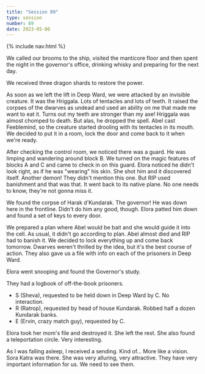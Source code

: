 ```yaml
---
title: "Session 89"
type: session
number: 89
date: 2023-05-06
---
```


{% include nav.html %}

We called our brooms to the ship, visited the manticore floor and then spent the night in the governor's office, drinking whisky and preparing for the next day.

We received three dragon shards to restore the power.

As soon as we left the lift in Deep Ward, we were attacked by an invisible creature. It was the Hriggala. Lots of tentacles and lots of teeth. It raised the corpses of the dwarves as undead and used an ability on me that made me want to eat it. Turns out my teeth are stronger than my axe! Hriggala was almost chomped to death. But alas, he dropped the spell.
Abel cast Feeblemind, so the creature started drooling with its tentacles in its mouth.
We decided to put it in a room, lock the door and come back to it when we're ready.

After checking the control room, we noticed there was a guard. He was limping and wandering around block B. We turned on the magic features of blocks A and C and came to check in on this guard. Elora noticed he didn't look right, as if he was "wearing" his skin. She shot him and it discovered itself. Another demon! They didn't mention this one. But RIP used banishment and that was that. It went back to its native plane. No one needs to know, they're not gonna miss it.

We found the corpse of Harak d'Kundarak. The governor! He was down here in the frontline. Didn't do him any good, though. Elora patted him down and found a set of keys to every door.

We prepared a plan where Abel would be bait and she would guide it into the cell. As usual, it didn't go according to plan. Abel almost died and RIP had to banish it. We decided to lock everything up and come back tomorrow. Dwarves weren't thrilled by the idea, but it's the best course of action. They also gave us a file with info on each of the prisoners in Deep Ward.

Elora went snooping and found the Governor's study.

They had a logbook of off-the-book prisoners.
- S (Sheva), requested to be held down in Deep Ward by C. No interaction.
- R (Ratrop), requested by head of house Kundarak. Robbed half a dozen Kundarak banks.
- E (Ervin, crazy match guy), requested by C.

Elora took her mom's file and destroyed it. She left the rest. She also found a teleportation circle. Very interesting.

As I was falling asleep, I received a sending. Kind of… More like a vision. Sora Katra was there. She was very alluring, very attractive. They have very important information for us. We need to see them.
